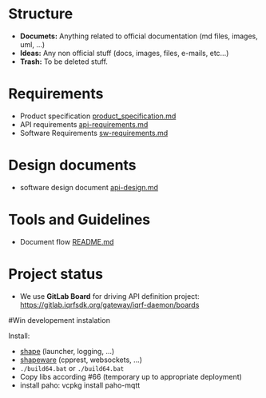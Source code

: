 # Structure

- **Documets:** Anything related to official documentation (md files, images, uml, ...)
- **Ideas:** Any non official stuff  (docs, images, files, e-mails, etc...)
- **Trash:** To be deleted stuff.

# Requirements

- Product specification [product_specification.md](Documents/01-Requirements/product-specification.md)
- API requirements [api-requirements.md](Documents/01-Requirements/api-requirements.md)
- Software Requirements [sw-requirements.md](Documents/01-Requirements/sw-requirements.md)

# Design documents

- software design document [api-design.md](Documents/02-Design/sw-design.md)

# Tools and Guidelines

- Document flow [README.md](Documents/03-Tools&Guidelines/README.md)

# Project status

- We use **GitLab Board** for driving API definition project: https://gitlab.iqrfsdk.org/gateway/iqrf-daemon/boards

#Win developement instalation

Install:
- [shape](https://github.com/logimic/shape) (launcher, logging, ...)
- [shapeware](https://github.com/logimic/shapeware) (cpprest, websockets, ...)
- `./build64.bat` or `./build64.bat`
- Copy libs according #66 (temporary up to appropriate deployment)
- install paho: vcpkg install paho-mqtt
